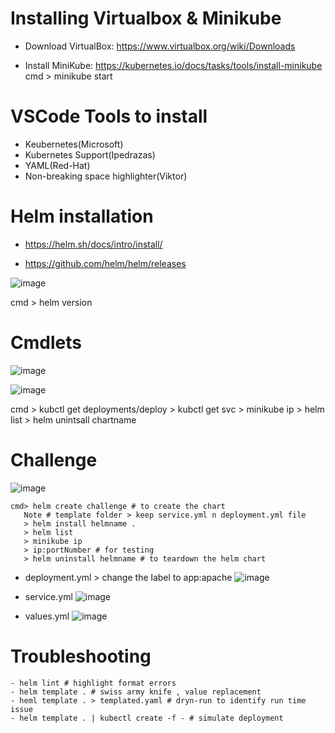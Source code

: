 # Installing Virtualbox & Minikube  
  - Download VirtualBox: https://www.virtualbox.org/wiki/Downloads

  - Install MiniKube: https://kubernetes.io/docs/tasks/tools/install-minikube
    cmd > minikube start
        
# VSCode Tools to install
  - Keubernetes(Microsoft)
  - Kubernetes Support(Ipedrazas)
  - YAML(Red-Hat)
  - Non-breaking space highlighter(Viktor)

# Helm installation
- https://helm.sh/docs/intro/install/

- https://github.com/helm/helm/releases

![image](https://user-images.githubusercontent.com/75510135/124866420-05512280-dfda-11eb-98b3-7d2398a07801.png)

 cmd > helm version

# Cmdlets
![image](https://user-images.githubusercontent.com/75510135/124867475-ccb24880-dfdb-11eb-8400-9afcba983100.png)

![image](https://user-images.githubusercontent.com/75510135/124867541-ea7fad80-dfdb-11eb-8936-23dd29e92674.png)

cmd > kubctl get deployments/deploy
    > kubctl get svc
    > minikube ip
    > helm list
    > helm unintsall chartname
    
# Challenge
![image](https://user-images.githubusercontent.com/75510135/124867916-9d500b80-dfdc-11eb-91eb-85e85387dda9.png)
```
cmd> helm create challenge # to create the chart
   Note # template folder > keep service.yml n deployment.yml file
   > helm install helmname .
   > helm list
   > minikube ip
   > ip:portNumber # for testing
   > helm uninstall helmname # to teardown the helm chart
 ```
   - deployment.yml > change the label to app:apache
    ![image](https://user-images.githubusercontent.com/75510135/124870652-afcc4400-dfe0-11eb-85e8-3668b6d156d0.png)

   - service.yml
   ![image](https://user-images.githubusercontent.com/75510135/124871029-28cb9b80-dfe1-11eb-9007-119495977656.png)

   - values.yml
   ![image](https://user-images.githubusercontent.com/75510135/124871362-9677c780-dfe1-11eb-9bdf-cba31810bc83.png)
    
# Troubleshooting
    - helm lint # highlight format errors
    - helm template . # swiss army knife , value replacement
    - heml template . > templated.yaml # dryn-run to identify run time issue
    - helm template . | kubectl create -f - # simulate deployment
    
   
